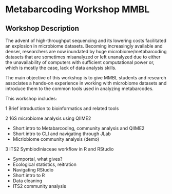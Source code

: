 # Metabarcoding Workshop MMBL
## Workshop Description
The advent of high-throughput sequencing and its lowering costs facilitated an explosion in microbiome datasets. Becoming increasingly available and denser, researchers are now inundated by huge microbiome/metabarcoding datasets that are sometimes misanalyzed or left unanalyzed due to either the unavailability of computers with sufficient computational power or, which is mostly the case, lack of data analysis skills.

The main objective of this workshop is to give MMBL students and research associates a hands-on experience in working with microbiome datasets and introduce them to the common tools used in analyzing metabarcodes.

This workshop includes:

1 Brief introduction to bioinformatics and related tools

2 16S microbiome analysis using QIIME2 
- Short intro to Metabarcoding, community analysis and QIIME2
- Short intro to CLI and navigating through JLab
- Micriobiome community analysis (demo)

3 ITS2 Symbiodiniaceae workflow in R and RStudio
- Symportal, what gives?
- Ecological statistics, reitration
- Navigating RStudio
- Short intro to R
- Data cleaning
- ITS2 community analysis
